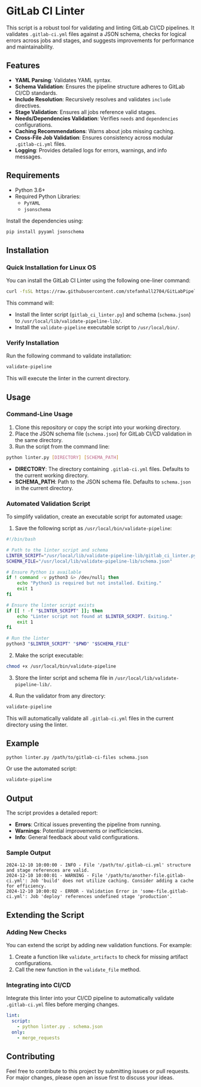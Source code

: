 # GitLab CI Linter

This script is a robust tool for validating and linting GitLab CI/CD pipelines. It validates `.gitlab-ci.yml` files against a JSON schema, checks for logical errors across jobs and stages, and suggests improvements for performance and maintainability.

## Features

- **YAML Parsing**: Validates YAML syntax.
- **Schema Validation**: Ensures the pipeline structure adheres to GitLab CI/CD standards.
- **Include Resolution**: Recursively resolves and validates `include` directives.
- **Stage Validation**: Ensures all jobs reference valid stages.
- **Needs/Dependencies Validation**: Verifies `needs` and `dependencies` configurations.
- **Caching Recommendations**: Warns about jobs missing caching.
- **Cross-File Job Validation**: Ensures consistency across modular `.gitlab-ci.yml` files.
- **Logging**: Provides detailed logs for errors, warnings, and info messages.

## Requirements

- Python 3.6+
- Required Python Libraries:
  - `PyYAML`
  - `jsonschema`

Install the dependencies using:

```bash
pip install pyyaml jsonschema
```

## Installation

### Quick Installation for Linux OS

You can install the GitLab CI Linter using the following one-liner command:

```bash
curl -fsSL https://raw.githubusercontent.com/stefanhall2704/GitLabPipelineValidator/refs/heads/main/installer.sh | sudo bash
```

This command will:
- Install the linter script (`gitlab_ci_linter.py`) and schema (`schema.json`) to `/usr/local/lib/validate-pipeline-lib/`.
- Install the `validate-pipeline` executable script to `/usr/local/bin/`.

### Verify Installation

Run the following command to validate installation:

```bash
validate-pipeline
```

This will execute the linter in the current directory.

## Usage

### Command-Line Usage

1. Clone this repository or copy the script into your working directory.
2. Place the JSON schema file (`schema.json`) for GitLab CI/CD validation in the same directory.
3. Run the script from the command line:

```bash
python linter.py [DIRECTORY] [SCHEMA_PATH]
```

- **DIRECTORY**: The directory containing `.gitlab-ci.yml` files. Defaults to the current working directory.
- **SCHEMA_PATH**: Path to the JSON schema file. Defaults to `schema.json` in the current directory.

### Automated Validation Script

To simplify validation, create an executable script for automated usage:

1. Save the following script as `/usr/local/bin/validate-pipeline`:

```bash
#!/bin/bash

# Path to the linter script and schema
LINTER_SCRIPT="/usr/local/lib/validate-pipeline-lib/gitlab_ci_linter.py"
SCHEMA_FILE="/usr/local/lib/validate-pipeline-lib/schema.json"

# Ensure Python is available
if ! command -v python3 &> /dev/null; then
    echo "Python3 is required but not installed. Exiting."
    exit 1
fi

# Ensure the linter script exists
if [[ ! -f "$LINTER_SCRIPT" ]]; then
    echo "Linter script not found at $LINTER_SCRIPT. Exiting."
    exit 1
fi

# Run the linter
python3 "$LINTER_SCRIPT" "$PWD" "$SCHEMA_FILE"
```

2. Make the script executable:

```bash
chmod +x /usr/local/bin/validate-pipeline
```

3. Store the linter script and schema file in `/usr/local/lib/validate-pipeline-lib/`.

4. Run the validator from any directory:

```bash
validate-pipeline
```

This will automatically validate all `.gitlab-ci.yml` files in the current directory using the linter.

## Example

```bash
python linter.py /path/to/gitlab-ci-files schema.json
```

Or use the automated script:

```bash
validate-pipeline
```

## Output

The script provides a detailed report:

- **Errors**: Critical issues preventing the pipeline from running.
- **Warnings**: Potential improvements or inefficiencies.
- **Info**: General feedback about valid configurations.

### Sample Output

```plaintext
2024-12-10 10:00:00 - INFO - File '/path/to/.gitlab-ci.yml' structure and stage references are valid.
2024-12-10 10:00:01 - WARNING - File '/path/to/another-file.gitlab-ci.yml': Job 'build' does not utilize caching. Consider adding a cache for efficiency.
2024-12-10 10:00:02 - ERROR - Validation Error in 'some-file.gitlab-ci.yml': Job 'deploy' references undefined stage 'production'.
```

## Extending the Script

### Adding New Checks
You can extend the script by adding new validation functions. For example:

1. Create a function like `validate_artifacts` to check for missing artifact configurations.
2. Call the new function in the `validate_file` method.

### Integrating into CI/CD
Integrate this linter into your CI/CD pipeline to automatically validate `.gitlab-ci.yml` files before merging changes.

```yaml
lint:
  script:
    - python linter.py . schema.json
  only:
    - merge_requests
```

## Contributing

Feel free to contribute to this project by submitting issues or pull requests. For major changes, please open an issue first to discuss your ideas.

